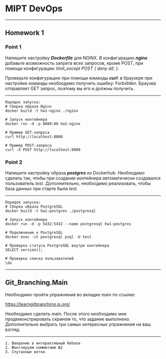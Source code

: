 # MIPT DevOps
---
## Homework 1

### Point 1

Напишите настройку ***Dockerfile*** для NGINX. В конфигурацию ***nginx*** добавьте возможность запрета всех запросов, кроме POST, при помощи конфигурации: *limit_except POST { deny all; }*.

Проверьте конфигурацию при помощи команды ***curl***: в браузере при настройке команды необходимо получить ошибку: Forbidden. Браузер отправляет GET запрос, поэтому вы его и должны получить.

---
    Порядок запуска:
    # Сборка образа Nginx
    docker build -t hw1-nginx ./nginx
    
    # Запуск контейнера
    docker run -d -p 8080:80 hw1-nginx

    # Пример GET-запроса
    curl http://localhost:8080

    # Пример POST-запроса
    curl -X POST http://localhost:8080

### Point 2

Напишите настройку образа ***postgres*** из Dockerhub. Необходимо сделать так, чтобы при создании контейнера автоматически создавался пользователь *test*. Дополнительно, необходимо реализовать, чтобы база данных при старте была *test*.

---
    Порядок запуска:
    # Сборка образа PostgreSQL
    docker build -t hw1-postgres ./postgresql
    
    # Запуск контейнера
    docker run -d -p 5432:5432 --name postgresql hw1-postgres

    # Подключение к PostgreSQL
    docker exec -it postgresql psql -U test

    # Проверка статуса PostgreSQL внутри контейнера
    SELECT version();

    # Проверка списка пользователей
    \du

---
## Git_Branching.Main

Необходимо пройти упражнения во вкладке main по ссылке:

https://learngitbranching.js.org/

Необходимо сделать main. После этого необходимо мне продемонстрировать скрином то, что задание выполнено. Дополнительно выбрать три самых интересных упражнения на ваш взгляд.

---
    1. Введение в интерактивный Rebase
    2. Жонглируем коммитами №2
    3. Спутанные ветки